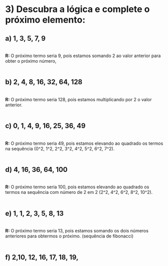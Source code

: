 # 3) Descubra a lógica e complete o próximo elemento:

## a) 1, 3, 5, 7, 9

<br>
<strong>R:</strong> O próximo termo seria 9, pois estamos somando 2 ao valor anterior para obter o próximo número,
<br>
<br>

## b) 2, 4, 8, 16, 32, 64, 128

<br>
<strong>R:</strong> O próximo termo seria 128, pois estamos multiplicando por 2 o valor anterior.
<br>
<br>

## c) 0, 1, 4, 9, 16, 25, 36, 49

<br>
<strong>R:</strong> O próximo termo seria 49, pois estamos elevando ao quadrado os termos na sequência (0^2, 1^2, 2^2, 3^2, 4^2, 5^2, 6^2, 7^2).
<br>
<br>

## d) 4, 16, 36, 64, 100

<br>
<strong>R:</strong> O próximo termo seria 100, pois estamos elevando ao quadrado os termos na sequência com número de 2 em 2 (2^2, 4^2, 6^2, 8^2, 10^2).
<br>
<br>

## e) 1, 1, 2, 3, 5, 8, 13

<br>
<strong>R:</strong> O próximo termo seria 13, pois estamos somando os dois números anteriores para obtermos o próximo. (sequência de fibonacci)
<br>
<br>

## f) 2,10, 12, 16, 17, 18, 19,
